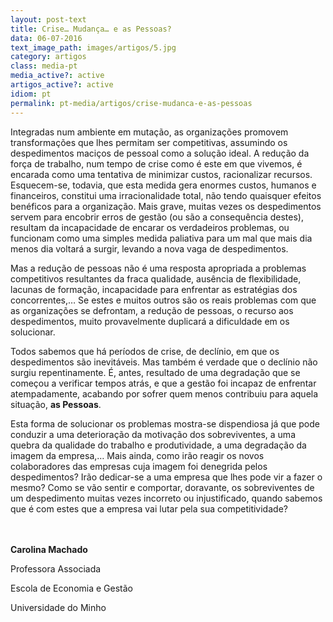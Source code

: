 ```yaml
---
layout: post-text
title: Crise… Mudança… e as Pessoas?
data: 06-07-2016
text_image_path: images/artigos/5.jpg
category: artigos
class: media-pt
media_active?: active
artigos_active?: active
idiom: pt
permalink: pt-media/artigos/crise-mudanca-e-as-pessoas
---
```



Integradas num ambiente em mutação, as organizações promovem transformações que lhes permitam ser competitivas, assumindo os despedimentos maciços de pessoal como a solução ideal. A redução da força de trabalho, num tempo de crise como é este em que vivemos, é encarada como uma tentativa de minimizar custos, racionalizar recursos. Esquecem-se, todavia, que esta medida gera enormes custos, humanos e financeiros, constitui uma irracionalidade total, não tendo quaisquer efeitos benéficos para a organização. Mais grave, muitas vezes os despedimentos servem para encobrir erros de gestão (ou são a consequência destes), resultam da incapacidade de encarar os verdadeiros problemas, ou funcionam como uma simples medida paliativa para um mal que mais dia menos dia voltará a surgir, levando a nova vaga de despedimentos.

Mas a redução de pessoas não é uma resposta apropriada a problemas competitivos resultantes da fraca qualidade, ausência de flexibilidade, lacunas de formação, incapacidade para enfrentar as estratégias dos concorrentes,… Se estes e muitos outros são os reais problemas com que as organizações se defrontam, a redução de pessoas, o recurso aos despedimentos, muito provavelmente duplicará a dificuldade em os solucionar.

Todos sabemos que há períodos de crise, de declínio, em que os despedimentos são inevitáveis. Mas também é verdade que o declínio não surgiu repentinamente. É, antes, resultado de uma degradação que se começou a verificar tempos atrás, e que a gestão foi incapaz de enfrentar atempadamente, acabando por sofrer quem menos contribuiu para aquela situação, **as Pessoas**.

Esta forma de solucionar os problemas mostra-se dispendiosa já que pode conduzir a uma deterioração da motivação dos sobreviventes, a uma quebra da qualidade do trabalho e produtividade, a uma degradação da imagem da empresa,… Mais ainda, como irão reagir os novos colaboradores das empresas cuja imagem foi denegrida pelos despedimentos? Irão dedicar-se a uma empresa que lhes pode vir a fazer o mesmo? Como se vão sentir e comportar, doravante, os sobreviventes de um despedimento muitas vezes incorreto ou injustificado, quando sabemos que é com estes que a empresa vai lutar pela sua competitividade?<br><br><br>

 

**Carolina Machado**

Professora Associada

Escola de Economia e Gestão

Universidade do Minho
